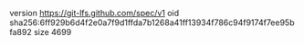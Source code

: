 version https://git-lfs.github.com/spec/v1
oid sha256:6ff929b6d4f2e0a7f9d1ffda7b1268a41ff13934f786c94f9174f7ee95bfa892
size 4699
